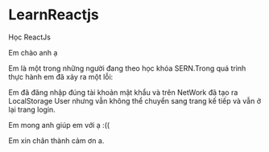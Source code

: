 # LearnReactjs
Học ReactJs


Em chào anh ạ 

Em là một trong những người  đang theo học khóa SERN.Trong quá trình thực hành em đã xảy ra một lỗi:

Em đã đăng nhập đúng tài khoản mật khẩu và trên NetWork đã tạo ra LocalStorage User nhưng vẫn không thể chuyển sang trang kế tiếp và vẫn ở lại trang login.


Em mong anh giúp em với ạ :((


Em xin chân thành cảm ơn a.
